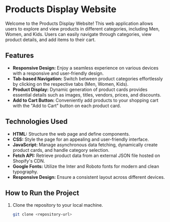 # Products Display Website

Welcome to the Products Display Website! This web application allows users to explore and view products in different categories, including Men, Women, and Kids. Users can easily navigate through categories, view product details, and add items to their cart.

## Features

- **Responsive Design:** Enjoy a seamless experience on various devices with a responsive and user-friendly design.
- **Tab-based Navigation:** Switch between product categories effortlessly by clicking on the respective tabs (Men, Women, Kids).
- **Product Display:** Dynamic generation of product cards provides essential details such as images, titles, vendors, prices, and discounts.
- **Add to Cart Button:** Conveniently add products to your shopping cart with the "Add to Cart" button on each product card.

## Technologies Used

- **HTML:** Structure the web page and define components.
- **CSS:** Style the page for an appealing and user-friendly interface.
- **JavaScript:** Manage asynchronous data fetching, dynamically create product cards, and handle category selection.
- **Fetch API:** Retrieve product data from an external JSON file hosted on Shopify's CDN.
- **Google Fonts:** Utilize the Inter and Roboto fonts for modern and clean typography.
- **Responsive Design:** Ensure a consistent layout across different devices.

## How to Run the Project

1. Clone the repository to your local machine.
   ```bash
   git clone <repository-url>

